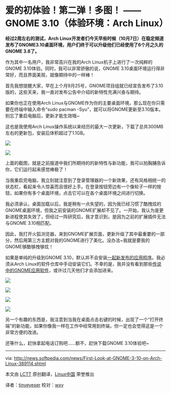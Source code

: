 爱的初体验！第二弹！多图！ —— GNOME 3.10（体验环境：Arch Linux）
======================================================

**经过2周左右的测试，Arch Linux开发者们今天早些时候（10月7日）在稳定频道发布了GNOME3.10桌面环境，用户们终于可以升级他们已经使用了6个月之久的GNOME 3.8了。**

作为其中一名用户，我非常高兴在我的Arch Linux机子上进行了一次纯粹的GNOME 3.10体验。同时，我可以非常骄傲的说，GNOME 3.10桌面环境运行得非常好，而且界面美观，就像期待中的一样棒！

首先我想提醒大家，早在上个月9月25号，GNOME项目组就已经宣告发布了3.10版的，这些天来，我一直对发布公告中介绍的新特性充满兴奋与期待。

如果你也正在使用Arch Linux与GNOME作为你的主要桌面环境，那么现在你只需要在终端中输入命令“sudo pacman -Syu”，就可以将GNOME更新至3.10版本。别忘了重启电脑后，更新才能生效哦~

这也是我使用Arch Linux操作系统以来经历的最大一次更新，下载了总共300MB左右的更新包，安装后体积超过了1.1GB。

![](http://i1-news.softpedia-static.com/images/extra/LINUX/large/gnome310arch-large_001.jpg)

![](http://i1-news.softpedia-static.com/images/extra/LINUX/large/gnome310arch-large_002.jpg)

上面的截图，就是之前报道中我们所期待的的新特性与新功能，我可以拍胸脯告诉你，它们运行起来感觉棒极了！

当我重启完电脑，我立刻就注意到了登录管理器的一个新效果，还有风格相统一的状态栏，看起来令人惊喜而且很好上手。在登录按钮旁边有一个像轮子一样的按钮，如果你有多个桌面环境，点击它可以在各个桌面环境之间进行切换。

我必须承认，桌面加载以后，我是稍有一点失望的，因为我已经习惯了酷拽炫的GNOME桌面环境，但我之前安装的GNOME扩展却不见了。一开始，我认为是更新进程使其失效了，但经过一阵研究后，我才意识到，是因为之前的扩展插件无法与GNOME 3.10相匹配。

因此，我打开火狐浏览器，来到GNOME扩展页面，更新升级了其中最重要的一部分，然后用第三方主题对我的GNOME进行了美化。没办法~我就是要我的GNOME够酷够拽够炫！

如果是单纯的升级到GNOME 3.10，默认并不会安装[一起新发布的应用程序][1]。我必须从Arch Linux的软件仓库中手动安装它们。不幸的是，我并没有看到那些[传说中的GNOME应用软件][2]，或许过几天他们才会添加进来。

![](http://i1-news.softpedia-static.com/images/extra/LINUX/large/gnome310arch-large_003.jpg)

![](http://i1-news.softpedia-static.com/images/extra/LINUX/large/gnome310arch-large_004.jpg)

![](http://i1-news.softpedia-static.com/images/extra/LINUX/large/gnome310arch-large_005.jpg)

![](http://i1-news.softpedia-static.com/images/extra/LINUX/large/gnome310arch-large_006.jpg)

另一个有趣的东西是，我注意到当我在桌面点击右键的时候，出现了一个“打开终端”的新功能，如果你像我一样在工作中经常用到终端，你一定也会觉得这是一个非常方便的改进。

还等什么，赶快拿起电话订购吧......额不，赶快下载GNOME 3.10体验吧~

--------------------------------------------------------------------------------

via: http://news.softpedia.com/news/First-Look-at-GNOME-3-10-on-Arch-Linux-389114.shtml

本文由 [LCTT](https://github.com/LCTT/TranslateProject) 原创翻译，[Linux中国](http://linux.cn/) 荣誉推出

译者：[tinyeyeser](https://github.com/tinyeyeser) 校对：[wxy](https://github.com/wxy)


[1]:http://news.softpedia.com/news/GNOME-3-10-Brings-Maps-Music-and-GNOME-Software-Apps-386048.shtml
[2]:http://news.softpedia.com/news/GNOME-3-10-Introduces-Its-Own-Software-Center-386202.shtml

